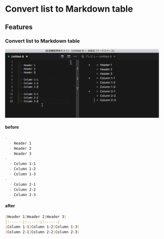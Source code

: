 # Convert list to Markdown table

## Features
### Convert list to Markdown table
![Screen Shot](/images/ss01_convert.gif)

#### before
```markdown
- 
  - Header 1
  - Header 2
  - Header 3
- 
  - Column 1-1
  - Column 1-2
  - Column 1-3
- 
  - Column 2-1
  - Column 2-2
  - Column 2-3

```
#### after 
```markdown
|Header 1|Header 2|Header 3|
|:------|:------|:------|
|Column 1-1|Column 1-2|Column 1-3|
|Column 2-1|Column 2-2|Column 2-3|
```